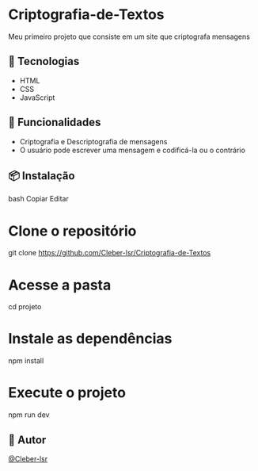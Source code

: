 # Criptografia-de-Textos
Meu primeiro projeto que consiste em um site que criptografa mensagens

## 🚀 Tecnologias
- HTML
- CSS
- JavaScript

## 🎯 Funcionalidades
- Criptografia e Descriptografia de mensagens
- O usuário pode escrever uma mensagem e codificá-la ou o contrário

## 📦 Instalação

bash
Copiar
Editar
# Clone o repositório
git clone https://github.com/Cleber-lsr/Criptografia-de-Textos

# Acesse a pasta
cd projeto

# Instale as dependências
npm install

# Execute o projeto
npm run dev

## 👤 Autor
[@Cleber-lsr](https://github.com/Cleber-lsr)